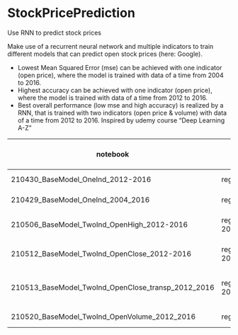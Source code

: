 # StockPricePrediction
Use RNN to predict stock prices

Make use of a recurrent neural network and multiple indicators to train different models that can predict open stock prices (here: Google).
* Lowest Mean Squared Error (mse) can be achieved with one indicator (open price), where the model is trained with data of a time from 2004 to 2016.
* Highest accuracy can be achieved with one indicator (open price), where the model is trained with data of a time from 2012 to 2016.
* Best overall performance (low mse and high accuracy) is realized by a RNN, that is trained with two indicators (open price & volume) with data of a time from 2012 to 2016.
Inspired by udemy course “Deep Learning A-Z”

| notebook                                           | h5                                     | training time frame | indicators                          | mse   | direction accuracy |
|----------------------------------------------------|----------------------------------------|---------------------|-------------------------------------|-------|--------------------|
| 210430_BaseModel_OneInd_2012-2016                  | reg_google_2012-2016.h5                | 2012-2016           | open price                          | 0.015 | 0.75               |
| 210429_BaseModel_OneInd_2004_2016                  | reg_google_2004-2016.h5                | 2004-2016           | open price                          | 0.014 | 0.6                |
| 210506_BaseModel_TwoInd_OpenHigh_2012-2016         | reg_google_ind2_open_high_2012-2016.h5 | 2012-2016           | open price & close price            | 0.018 | 0.7                |
| 210512_BaseModel_TwoInd_OpenClose_2012-2016        | reg_google_ind2_open_close_2012-2016   | 2012-2016           | open price & high price             | 0.022 | 0.7                |
| 210513_BaseModel_TwoInd_OpenClose_transp_2012_2016 | reg_ind2_open_close_transp_2012-2016   | 2012-2016           | open price & transposed close price | 0.022 | 0.65               |
| 210520_BaseModel_TwoInd_OpenVolume_2012_2016       | reg_ind2_open_volume_2012-2016         | 2012-2016           | open price & volume                 | 0.014 | 0.7                |
